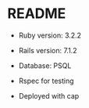 # README

* Ruby version: 3.2.2

* Rails version: 7.1.2

* Database: PSQL

* Rspec for testing

* Deployed with cap
